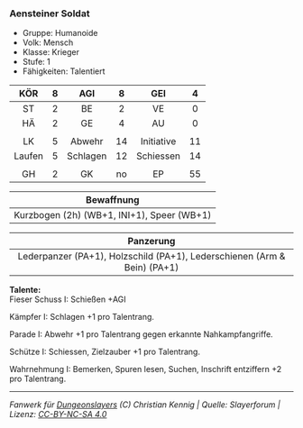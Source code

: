 ### Aensteiner Soldat

- Gruppe: Humanoide
- Volk: Mensch
- Klasse: Krieger
- Stufe: 1
- Fähigkeiten: Talentiert

|  KÖR   |  8  |   AGI    |  8  |    GEI     |  4  |
| :----: | :-: | :------: | :-: | :--------: | :-: |
|   ST   |  2  |    BE    |  2  |     VE     |  0  |
|   HÄ   |  2  |    GE    |  4  |     AU     |  0  |
|        |     |          |     |            |     |
|   LK   |  5  |  Abwehr  | 14  | Initiative | 11  |
| Laufen |  5  | Schlagen | 12  | Schiessen  | 14  |
|        |     |          |     |            |     |
|   GH   |  2  |    GK    | no  |     EP     | 55  |

|                 Bewaffnung                 |
| :----------------------------------------: |
| Kurzbogen (2h) (WB+1, INI+1), Speer (WB+1) |

|                                Panzerung                                 |
| :----------------------------------------------------------------------: |
| Lederpanzer (PA+1), Holzschild (PA+1), Lederschienen (Arm & Bein) (PA+1) |

**Talente:**  
Fieser Schuss I: Schießen +AGI

Kämpfer I: Schlagen +1 pro Talentrang.

Parade I: Abwehr +1 pro Talentrang gegen erkannte Nahkampfangriffe.

Schütze I: Schiessen, Zielzauber +1 pro Talentrang.

Wahrnehmung I: Bemerken, Spuren lesen, Suchen, Inschrift entziffern +2 pro Talentrang.

---

_Fanwerk für [Dungeonslayers](https://www.dungeonslayers.net/) (C) Christian Kennig | Quelle: Slayerforum | Lizenz: [CC-BY-NC-SA 4.0](https://creativecommons.org/licenses/by-nc-sa/4.0/deed.de)_
